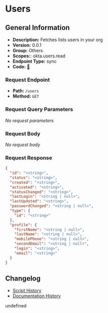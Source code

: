 # Users

## General Information
- **Description:** Fetches lists users in your org
- **Version:** 0.0.1
- **Group:** Others
- **Scopes:**: okta.users.read
- **Endpoint Type:** sync
- **Code:** [🔗](https://github.com/NangoHQ/integration-templates/tree/main/integrations/okta-preview/syncs/users.ts)

### Request Endpoint

- **Path:** `/users`
- **Method:** `GET`

### Request Query Parameters

_No request parameters_

### Request Body

_No request body_

### Request Response

```json
{
  "id": "<string>",
  "status": "<string>",
  "created": "<string>",
  "activated": "<string>",
  "statusChanged": "<string>",
  "lastLogin": "<string | null>",
  "lastUpdated": "<string>",
  "passwordChanged": "<string | null>",
  "type": {
    "id": "<string>"
  },
  "profile": {
    "firstName": "<string | null>",
    "lastName": "<string | null>",
    "mobilePhone": "<string | null>",
    "secondEmail": "<string | null>",
    "login": "<string>",
    "email": "<string>"
  }
}
```

## Changelog


- [Script History](https://github.com/NangoHQ/integration-templates/commits/main/integrations/okta-preview/syncs/users.ts)
- [Documentation History](https://github.com/NangoHQ/integration-templates/commits/main/integrations/okta-preview/syncs/users.md)

<!-- END  GENERATED CONTENT -->



undefined